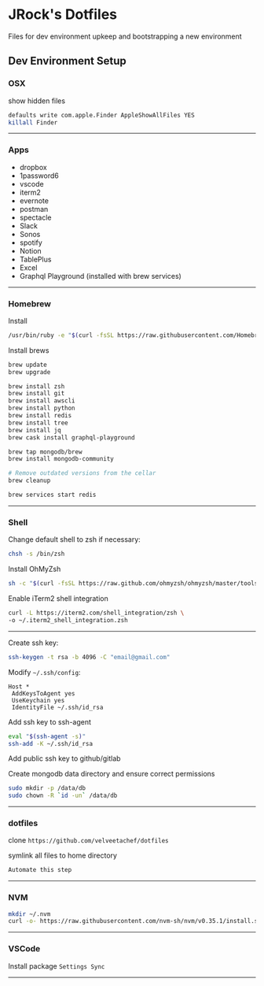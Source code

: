 # JRock's Dotfiles

Files for dev environment upkeep and bootstrapping a new environment

## Dev Environment Setup

### OSX
show hidden files
```bash
defaults write com.apple.Finder AppleShowAllFiles YES
killall Finder
```

---

### Apps
- dropbox
- 1password6
- vscode
- iterm2
- evernote
- postman
- spectacle
- Slack
- Sonos
- spotify
- Notion
- TablePlus
- Excel
- Graphql Playground (installed with brew services)

---

### Homebrew
Install
```bash
/usr/bin/ruby -e "$(curl -fsSL https://raw.githubusercontent.com/Homebrew/install/master/install)"
```

Install brews
```bash
brew update
brew upgrade

brew install zsh
brew install git
brew install awscli
brew install python
brew install redis
brew install tree
brew install jq
brew cask install graphql-playground

brew tap mongodb/brew
brew install mongodb-community

# Remove outdated versions from the cellar
brew cleanup

brew services start redis
```

---

### Shell
Change default shell to zsh if necessary:
```bash
chsh -s /bin/zsh
```

Install OhMyZsh
```bash
sh -c "$(curl -fsSL https://raw.github.com/ohmyzsh/ohmyzsh/master/tools/install.sh)"
```

Enable iTerm2 shell integration
```bash
curl -L https://iterm2.com/shell_integration/zsh \
-o ~/.iterm2_shell_integration.zsh
```

---

Create ssh key:
```bash
ssh-keygen -t rsa -b 4096 -C "email@gmail.com"
```

Modify `~/.ssh/config`:
```
Host *
 AddKeysToAgent yes
 UseKeychain yes
 IdentityFile ~/.ssh/id_rsa
```

Add ssh key to ssh-agent
```bash
eval "$(ssh-agent -s)"
ssh-add -K ~/.ssh/id_rsa
```

Add public ssh key to github/gitlab

Create mongodb data directory and ensure correct permissions
```bash
sudo mkdir -p /data/db
sudo chown -R `id -un` /data/db
```

---

### dotfiles
clone `https://github.com/velveetachef/dotfiles`

symlink all files to home directory
```bash
Automate this step
```

---

### NVM

```bash
mkdir ~/.nvm
curl -o- https://raw.githubusercontent.com/nvm-sh/nvm/v0.35.1/install.sh | bash
```

---

### VSCode
Install package `Settings Sync`

---

